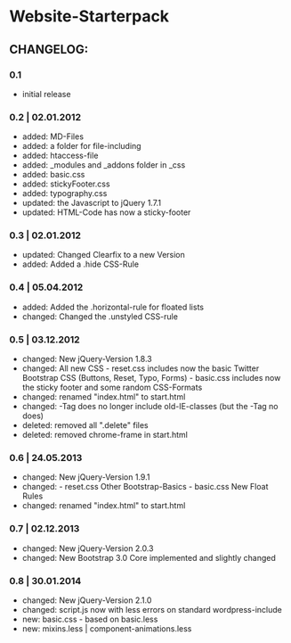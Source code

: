 # Website-Starterpack

## CHANGELOG:

### 0.1
-	initial release

### 0.2  |  02.01.2012
- added: MD-Files
- added: a folder for file-including
- added: htaccess-file
- added: _modules and _addons folder in _css
- added: basic.css
- added: stickyFooter.css
- added: typography.css
- updated: the Javascript to jQuery 1.7.1
- updated: HTML-Code has now a sticky-footer


### 0.3  |  02.01.2012
- updated: Changed Clearfix to a new Version
- added: Added a .hide CSS-Rule

### 0.4  |  05.04.2012
- added: Added the .horizontal-rule for floated lists
- changed: Changed the .unstyled CSS-rule

### 0.5 | 03.12.2012
- changed: New jQuery-Version 1.8.3
- changed: All new CSS
			- reset.css includes now the basic Twitter Bootstrap CSS (Buttons, Reset, Typo, Forms)
			- basic.css includes now the sticky footer and some random CSS-Formats
- changed: renamed "index.html" to start.html
- changed: <html>-Tag does no longer include old-IE-classes (but the <body>-Tag no does)
- deleted: removed all ".delete" files
- deleted: removed chrome-frame in start.html

### 0.6 | 24.05.2013
- changed: New jQuery-Version 1.9.1
- changed: 	- reset.css Other Bootstrap-Basics
			- basic.css New Float Rules
- changed: renamed "index.html" to start.html


### 0.7 | 02.12.2013
- changed: New jQuery-Version 2.0.3
- changed: New Bootstrap 3.0 Core implemented and slightly changed

### 0.8 | 30.01.2014
- changed: New jQuery-Version 2.1.0
- changed: script.js now with less errors on standard wordpress-include
- new: basic.css - based on basic.less
- new: mixins.less | component-animations.less